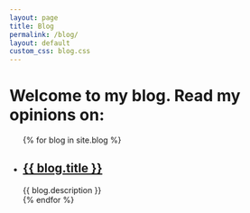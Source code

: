 ```yaml
---
layout: page
title: Blog
permalink: /blog/
layout: default
custom_css: blog.css
---
```


<h1>
    Welcome to my blog. Read my opinions on:
</h1>

<ul class="blog-list">
    {% for blog in site.blog %}
        <li>
            <h2><a href="{{ blog.url }}">{{ blog.title }}</a></h2>
            {{ blog.description }}
        </li>
    {% endfor %}
</ul>